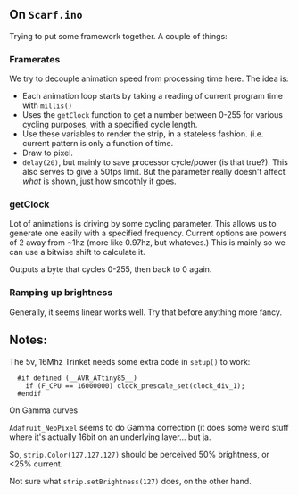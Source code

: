 ## On `Scarf.ino`

Trying to put some framework together. A couple of things:

### Framerates

We try to decouple animation speed from processing time here. The idea is:

* Each animation loop starts by taking a reading of current program time with `millis()`
* Uses the `getClock` function to get a number between 0-255 for various cycling purposes,
with a specified cycle length.
* Use these variables to render the strip, in a stateless fashion. (i.e. current pattern 
is only a function of time.
* Draw to pixel.
* `delay(20)`, but mainly to save processor cycle/power (is that true?). This also serves
to give a 50fps limit. But the parameter really doesn't affect _what_ is shown, just how
smoothly it goes.

### getClock

Lot of animations is driving by some cycling parameter. This allows us to generate one 
easily with a specified frequency. Current options are powers of 2 away from ~1hz (more like
0.97hz, but whateves.) This is mainly so we can use a bitwise shift to calculate it.

Outputs a byte that cycles 0-255, then back to 0 again.

### Ramping up brightness

Generally, it seems linear works well. Try that before anything more fancy.

## Notes:

The 5v, 16Mhz Trinket needs some extra code in `setup()` to work:

      #if defined (__AVR_ATtiny85__)
        if (F_CPU == 16000000) clock_prescale_set(clock_div_1);
      #endif

On Gamma curves

`Adafruit_NeoPixel` seems to do Gamma correction (it does some weird stuff where it's
actually 16bit on an underlying layer... but ja.

So, `strip.Color(127,127,127)` should be perceived 50% brightness, or <25% current.

Not sure what `strip.setBrightness(127)` does, on the other hand.

